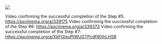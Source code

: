 <a href="https://codeclimate.com/github/codeclimate/codeclimate/maintainability"><img src="https://api.codeclimate.com/v1/badges/a99a88d28ad37a79dbf6/maintainability" /></a>

Video confirming the successful completion of the Step #5: https://asciinema.org/a/339175
Video confirming the successful completion of the Step #6: https://asciinema.org/a/339373
Video confirming the successful completion of the Step #7: https://asciinema.org/a/XkFGlxuPtWUGTPcdf90jhLHS8
